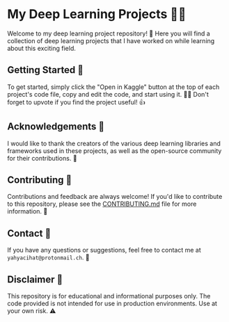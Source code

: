 # My Deep Learning Projects 🤖🧠

Welcome to my deep learning project repository! 🎉 Here you will find a collection of deep learning projects that I have worked on while learning about this exciting field. 

## Getting Started 🚀

To get started, simply click the "Open in Kaggle" button at the top of each project's code file, copy and edit the code, and start using it. 👨‍💻 Don't forget to upvote if you find the project useful! 👍

## Acknowledgements 🙏

I would like to thank the creators of the various deep learning libraries and frameworks used in these projects, as well as the open-source community for their contributions. 🙌

## Contributing 🤝

Contributions and feedback are always welcome! If you'd like to contribute to this repository, please see the [CONTRIBUTING.md](CONTRIBUTING.md) file for more information. 🤝

## Contact 📧

If you have any questions or suggestions, feel free to contact me at `yahyacihat@protonmail.ch`. 📩

## Disclaimer 📜

This repository is for educational and informational purposes only. The code provided is not intended for use in production environments. Use at your own risk. ⚠️
